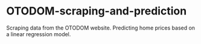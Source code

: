# OTODOM-scraping-and-prediction
Scraping data from the OTODOM website. Predicting home prices based on a linear regression model.
